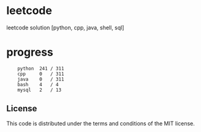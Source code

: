 # leetcode
leetcode solution [python, cpp, java, shell, sql]

# progress
```	
    python  241 / 311
    cpp     0   / 311
    java    0   / 311
    bash    4   / 4
    mysql   2   / 13
```

## License
This code is distributed under the terms and conditions of the MIT license.
